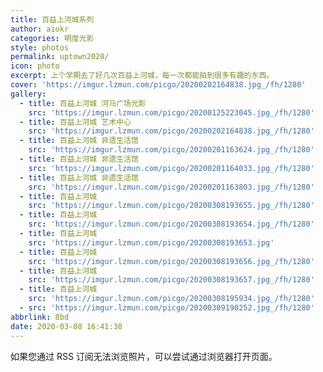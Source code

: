 ```yaml
---
title: 百益上河城系列
author: aiokr
categories: 明度光影
style: photos
permalink: uptown2020/
icon: photo
excerpt: 上个学期去了好几次百益上河城，每一次都能拍到很多有趣的东西。
cover: 'https://imgur.lzmun.com/picgo/20200202164838.jpg_/fh/1280'
gallery:
  - title: 百益上河城 河马广场光影
    src: 'https://imgur.lzmun.com/picgo/20200125223045.jpg_/fh/1280'
  - title: 百益上河城 艺术中心
    src: 'https://imgur.lzmun.com/picgo/20200202164838.jpg_/fh/1280'
  - title: 百益上河城 非遗生活馆
    src: 'https://imgur.lzmun.com/picgo/20200201163624.jpg_/fh/1280'
  - title: 百益上河城 非遗生活馆
    src: 'https://imgur.lzmun.com/picgo/20200201164033.jpg_/fh/1280'
  - title: 百益上河城 非遗生活馆
    src: 'https://imgur.lzmun.com/picgo/20200201163803.jpg_/fh/1280'
  - title: 百益上河城
    src: 'https://imgur.lzmun.com/picgo/20200308193655.jpg_/fh/1280'
  - title: 百益上河城
    src: 'https://imgur.lzmun.com/picgo/20200308193654.jpg_/fh/1280'
  - title: 百益上河城
    src: 'https://imgur.lzmun.com/picgo/20200308193653.jpg'
  - title: 百益上河城
    src: 'https://imgur.lzmun.com/picgo/20200308193656.jpg_/fh/1280'
  - title: 百益上河城
    src: 'https://imgur.lzmun.com/picgo/20200308193657.jpg_/fh/1280'
  - title: 百益上河城
    src: 'https://imgur.lzmun.com/picgo/20200308195934.jpg_/fh/1280'
  - src: 'https://imgur.lzmun.com/picgo/20200309190252.jpg_/fh/1280'
abbrlink: 8bd
date: 2020-03-08 16:41:38
---
```

如果您通过 RSS 订阅无法浏览照片，可以尝试通过浏览器打开页面。